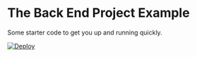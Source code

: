 # The Back End Project Example

Some starter code to get you up and running quickly.

[![Deploy](https://www.herokucdn.com/deploy/button.svg)](https://heroku.com/deploy)
